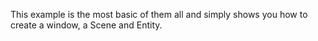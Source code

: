 This example is the most basic of them all and simply shows you how to create a window, a Scene and Entity.